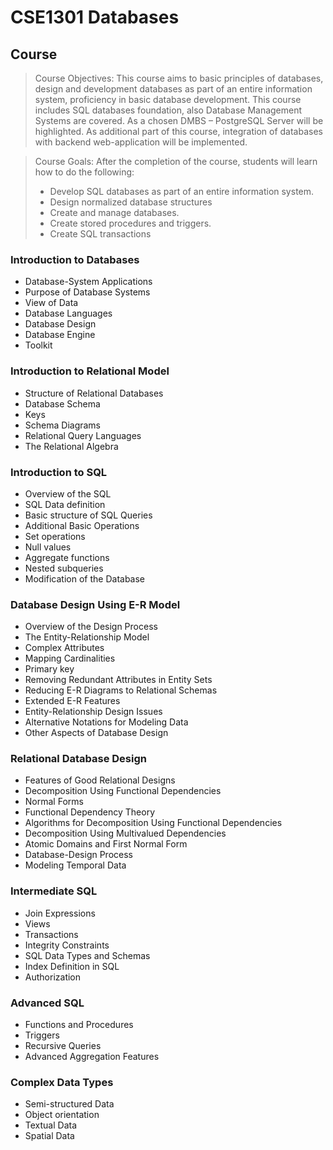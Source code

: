 # CSE1301 Databases

## Course

> Course Objectives: This course aims to basic principles of databases, design and development databases as part of an entire information system, proficiency in basic database development. This course includes SQL databases foundation, also Database Management Systems are covered. As a chosen DMBS – PostgreSQL Server will be highlighted. As additional part of this course, integration of databases with backend web-application will be implemented.

> Course Goals: After the completion of the course, students will learn how to do the following:
> - Develop SQL databases as part of an entire information system.
> - Design normalized database structures
> - Create and manage databases.
> - Create stored procedures and triggers.
> - Create SQL transactions

### Introduction to Databases

  - Database-System Applications
  - Purpose of Database Systems
  - View of Data
  - Database Languages
  - Database Design
  - Database Engine
  - Toolkit

### Introduction to Relational Model

  - Structure of Relational Databases
  - Database Schema
  - Keys
  - Schema Diagrams
  - Relational Query Languages
  - The Relational Algebra

### Introduction to SQL

  - Overview of  the SQL
  - SQL Data definition
  - Basic structure of SQL Queries
  - Additional Basic Operations
  - Set operations
  - Null values
  - Aggregate functions
  - Nested subqueries
  - Modification of the Database

### Database Design Using E-R Model

  - Overview of the Design Process
  - The Entity-Relationship Model
  - Complex Attributes
  - Mapping Cardinalities
  - Primary key
  - Removing Redundant Attributes in Entity Sets
  - Reducing E-R Diagrams to Relational Schemas
  - Extended E-R Features
  - Entity-Relationship Design Issues
  - Alternative Notations for Modeling Data
  - Other Aspects of Database Design

### Relational Database Design

  - Features of Good Relational Designs
  - Decomposition Using Functional Dependencies
  - Normal Forms
  - Functional Dependency Theory
  - Algorithms for Decomposition Using Functional Dependencies
  - Decomposition Using Multivalued Dependencies
  - Atomic Domains and First Normal Form
  - Database-Design Process
  - Modeling Temporal Data

### Intermediate SQL

  - Join Expressions
  - Views
  - Transactions
  - Integrity Constraints
  - SQL Data Types and Schemas
  - Index Definition in SQL
  - Authorization

### Advanced SQL

  - Functions and Procedures
  - Triggers
  - Recursive Queries
  - Advanced Aggregation Features

### Complex Data Types

  - Semi-structured Data
  - Object orientation
  - Textual Data
  - Spatial Data
